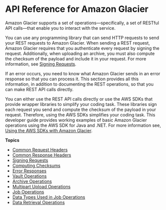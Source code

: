 # API Reference for Amazon Glacier<a name="amazon-glacier-api"></a>

Amazon Glacier supports a set of operations—specifically, a set of RESTful API calls—that enable you to interact with the service\. 

You can use any programming library that can send HTTP requests to send your REST requests to Amazon Glacier\. When sending a REST request, Amazon Glacier requires that you authenticate every request by signing the request\. Additionally, when uploading an archive, you must also compute the checksum of the payload and include it in your request\. For more information, see [Signing Requests](amazon-glacier-signing-requests.md)\.

If an error occurs, you need to know what Amazon Glacier sends in an error response so that you can process it\. This section provides all this information, in addition to documenting the REST operations, so that you can make REST API calls directly\. 

You can either use the REST API calls directly or use the AWS SDKs that provide wrapper libraries to simplify your coding task\. These libraries sign each request you send and compute the checksum of the payload in your request\. Therefore, using the AWS SDKs simplifies your coding task\. This developer guide provides working examples of basic Amazon Glacier operations using the AWS SDK for Java and \.NET\. For more information see, [Using the AWS SDKs with Amazon Glacier](using-aws-sdk.md)\.

**Topics**
+ [Common Request Headers](api-common-request-headers.md)
+ [Common Response Headers](api-common-response-headers.md)
+ [Signing Requests](amazon-glacier-signing-requests.md)
+ [Computing Checksums](checksum-calculations.md)
+ [Error Responses](api-error-responses.md)
+ [Vault Operations](vault-operations.md)
+ [Archive Operations](archive-operations.md)
+ [Multipart Upload Operations](multipart-archive-operations.md)
+ [Job Operations](job-operations.md)
+ [Data Types Used in Job Operations](api-data-types.md)
+ [Data Retrieval Operations](data-retrieval-policy-operations.md)